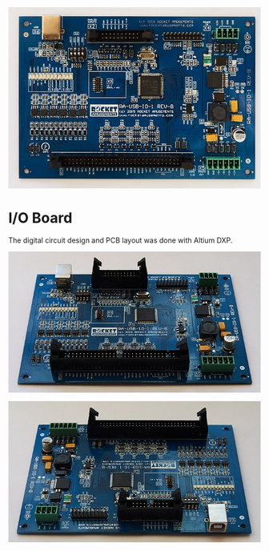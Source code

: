 ![RA IO Board](/projects/ra_io_board1/img_pcb_top.jpg)

# I/O Board

The digital circuit design and PCB layout was done with Altium DXP.

![RA IO Board - DC/DC converter](/projects/ra_io_board1/img_pcb_con1.jpg)

![RA IO Board - Serial Key](/projects/ra_io_board1/img_pcb_con2.jpg)

